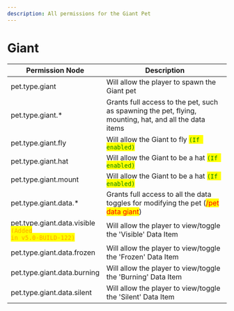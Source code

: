 ```yaml
---
description: All permissions for the Giant Pet
---
```



# Giant
| Permission Node | Description |
| - | - |
| pet.type.giant | Will allow the player to spawn the Giant pet |
| pet.type.giant.* | Grants full access to the pet, such as spawning the pet, flying, mounting, hat, and all the data items |
| pet.type.giant.fly | Will allow the Giant to fly <mark style="color:green;">`(If enabled)`</mark> |
| pet.type.giant.hat | Will allow the Giant to be a hat <mark style="color:green;">`(If enabled)`</mark> |
| pet.type.giant.mount | Will allow the Giant to be a hat <mark style="color:green;">`(If enabled)`</mark> |
| pet.type.giant.data.* | Grants full access to all the data toggles for modifying the pet (<mark style="color:red;">/pet data giant</mark>) |
| pet.type.giant.data.visible<br><mark style="color:orange;"><code>(Added in v5.0-BUILD-122)</code></mark> | Will allow the player to view/toggle the 'Visible' Data Item |
| pet.type.giant.data.frozen | Will allow the player to view/toggle the 'Frozen' Data Item |
| pet.type.giant.data.burning | Will allow the player to view/toggle the 'Burning' Data Item |
| pet.type.giant.data.silent | Will allow the player to view/toggle the 'Silent' Data Item |

